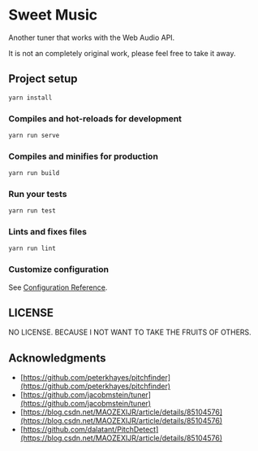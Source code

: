 # Sweet Music

Another tuner that works with the Web Audio API.

It is not an completely original work, please feel free to take it away.

## Project setup

```bash
yarn install
```

### Compiles and hot-reloads for development

```bash
yarn run serve
```

### Compiles and minifies for production

```bash
yarn run build
```

### Run your tests

```bash
yarn run test
```

### Lints and fixes files

```bash
yarn run lint
```

### Customize configuration

See [Configuration Reference](https://cli.vuejs.org/config/).

## LICENSE

NO LICENSE. BECAUSE I NOT WANT TO TAKE THE FRUITS OF OTHERS.

## Acknowledgments

- [https://github.com/peterkhayes/pitchfinder](https://github.com/peterkhayes/pitchfinder)
- [https://github.com/jacobmstein/tuner](https://github.com/jacobmstein/tuner)
- [https://blog.csdn.net/MAOZEXIJR/article/details/85104576](https://blog.csdn.net/MAOZEXIJR/article/details/85104576)
- [https://github.com/dalatant/PitchDetect](https://blog.csdn.net/MAOZEXIJR/article/details/85104576)
